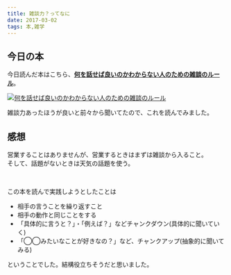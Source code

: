 ```yaml
---
title: 雑談力？ってなに
date: 2017-03-02
tags: 本,雑学
---
```


## 今日の本
今日読んだ本はこちら、<a href="http://amzn.to/2lXFimM" blank="_target"><b>何を話せば良いのかわからない人のための雑談のルール</b></a>。

<a href="http://amzn.to/2lXFimM" blank="_target"><img src="/xushengbo/posts/201703/02.jpg" class="w200 mt20 mb20 m-c d-b" alt="何を話せば良いのかわからない人のための雑談のルール"></a>

雑談力あったほうが良いと前々から聞いてたので、これを読んでみました。

## 感想

営業することはありませんが、営業するときはまずは雑談から入ること。<br/>
そして、話題がないときは天気の話題を使う。

<br/>

この本を読んで実践しようとしたことは

- 相手の言うことを繰り返すこと
- 相手の動作と同じことをする
- 「具体的に言うと？」・「例えば？」などチャンクダウン(具体的に聞いていく)
- 「◯◯みたいなことが好きなの？」など、チャンクアップ(抽象的に聞いてみる)

ということでした。結構役立ちそうだと思いました。
